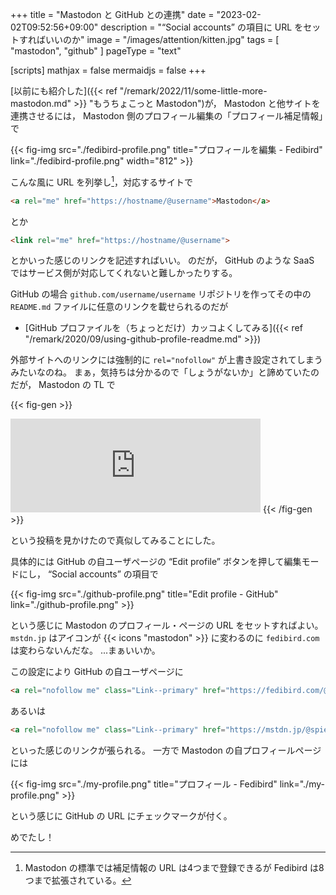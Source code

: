 +++
title = "Mastodon と GitHub との連携"
date =  "2023-02-02T09:52:56+09:00"
description = "“Social accounts” の項目に URL をセットすればいいのか"
image = "/images/attention/kitten.jpg"
tags = [ "mastodon", "github" ]
pageType = "text"

[scripts]
  mathjax = false
  mermaidjs = false
+++

[以前にも紹介した]({{< ref "/remark/2022/11/some-little-more-mastodon.md" >}} "もうちょこっと Mastodon")が， Mastodon と他サイトを連携させるには， Mastodon 側のプロフィール編集の「プロフィール補足情報」で

{{< fig-img src="./fedibird-profile.png" title="プロフィールを編集 - Fedibird" link="./fedibird-profile.png" width="812" >}}

こんな風に URL を列挙し[^p1]，対応するサイトで

[^p1]: Mastodon の標準では補足情報の URL は4つまで登録できるが Fedibird は8つまで拡張されている。

```html
<a rel="me" href="https://hostname/@username">Mastodon</a>
```

とか

```html
<link rel="me" href="https://hostname/@username">
```

とかいった感じのリンクを記述すればいい。
のだが， GitHub のような SaaS ではサービス側が対応してくれないと難しかったりする。

GitHub の場合 `github.com/username/username` リポジトリを作ってその中の `README.md` ファイルに任意のリンクを載せられるのだが

- [GitHub プロファイルを（ちょっとだけ）カッコよくしてみる]({{< ref "/remark/2020/09/using-github-profile-readme.md" >}})

外部サイトへのリンクには強制的に `rel="nofollow"` が上書き設定されてしまうみたいなのね。
まぁ，気持ちは分かるので「しょうがないか」と諦めていたのだが， Mastodon の TL で

{{< fig-gen >}}
<iframe src="https://hachyderm.io/@nova/109790530971147702/embed" class="mastodon-embed" style="max-width: 100%; border: 0" width="400" allowfullscreen="allowfullscreen"></iframe>
{{< /fig-gen >}}

という投稿を見かけたので真似してみることにした。

具体的には GitHub の自ユーザページの “Edit profile” ボタンを押して編集モードにし， “Social accounts” の項目で

{{< fig-img src="./github-profile.png" title="Edit profile - GitHub" link="./github-profile.png" >}}

という感じに Mastodon のプロフィール・ページの URL をセットすればよい。
`mstdn.jp` はアイコンが {{< icons "mastodon" >}} に変わるのに `fedibird.com` は変わらないんだな。
...まぁいいか。

この設定により GitHub の自ユーザページに

```html
<a rel="nofollow me" class="Link--primary" href="https://fedibird.com/@spiegel">https://fedibird.com/@spiegel</a>
```

あるいは

```html
<a rel="nofollow me" class="Link--primary" href="https://mstdn.jp/@spiegel">@spiegel@mstdn.jp</a>
```

といった感じのリンクが張られる。
一方で Mastodon の自プロフィールページには

{{< fig-img src="./my-profile.png" title="プロフィール - Fedibird" link="./my-profile.png" >}}

という感じに GitHub の URL にチェックマークが付く。

めでたし！


<!-- eof -->

